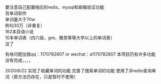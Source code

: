 要注意自己配置相应的redis，mysql和邮箱验证功能<br>
背单词软件<br>
单词量大于70w<br>
例句30万（非重复） <br>
162本双语小说<br>
10本单词表（四六级，gre，雅思等等大学以上的单词表）<br>
没了<br>


有啥问题加我qq：1170782807 or wechat：a1170782807
本项目仍有许多功能没有完成，，，，

2020/6/22
实现了收藏单词的功能
完善了搜索单词的功能
使用了非redis查询单词（原方法仍存在，只是暂时不使用）

